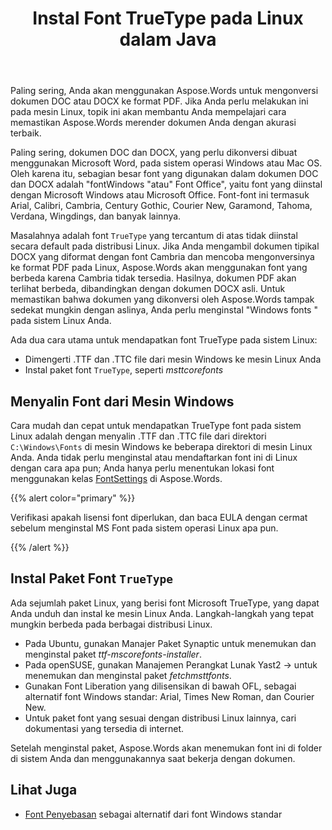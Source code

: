 ﻿---
title: Instal Font TrueType pada Linux dalam Java
second_title: Aspose.Words untuk Java
articleTitle: Instal Font TrueTypepada Linux
linktitle: Instal Font TrueTypepada Linux
description: "Aspose.Words untuk Java memungkinkan rendering dokumen yang dibuat menggunakan Microsoft Word pada mesin Linux dengan akurasi terbaik."
type: docs
weight: 20
url: /id/java/install-truetype-fonts-on-linux/
timestamp: 2024-01-27-14-07-04
---

Paling sering, Anda akan menggunakan Aspose.Words untuk mengonversi dokumen DOC atau DOCX ke format PDF. Jika Anda perlu melakukan ini pada mesin Linux, topik ini akan membantu Anda mempelajari cara memastikan Aspose.Words merender dokumen Anda dengan akurasi terbaik.

Paling sering, dokumen DOC dan DOCX, yang perlu dikonversi dibuat menggunakan Microsoft Word, pada sistem operasi Windows atau Mac OS. Oleh karena itu, sebagian besar font yang digunakan dalam dokumen DOC dan DOCX adalah "fontWindows "atau" Font Office", yaitu font yang diinstal dengan Microsoft Windows atau Microsoft Office. Font-font ini termasuk Arial, Calibri, Cambria, Century Gothic, Courier New, Garamond, Tahoma, Verdana, Wingdings, dan banyak lainnya.

Masalahnya adalah font `TrueType` yang tercantum di atas tidak diinstal secara default pada distribusi Linux. Jika Anda mengambil dokumen tipikal DOCX yang diformat dengan font Cambria dan mencoba mengonversinya ke format PDF pada Linux, Aspose.Words akan menggunakan font yang berbeda karena Cambria tidak tersedia. Hasilnya, dokumen PDF akan terlihat berbeda, dibandingkan dengan dokumen DOCX asli. Untuk memastikan bahwa dokumen yang dikonversi oleh Aspose.Words tampak sedekat mungkin dengan aslinya, Anda perlu menginstal "Windows fonts " pada sistem Linux Anda.

Ada dua cara utama untuk mendapatkan font TrueType pada sistem Linux:

- Dimengerti .TTF dan .TTC file dari mesin Windows ke mesin Linux Anda
- Instal paket font `TrueType`, seperti *msttcorefonts*

## Menyalin Font dari Mesin Windows

Cara mudah dan cepat untuk mendapatkan TrueType font pada sistem Linux adalah dengan menyalin .TTF dan .TTC file dari direktori `C:\Windows\Fonts` di mesin Windows ke beberapa direktori di mesin Linux Anda. Anda tidak perlu menginstal atau mendaftarkan font ini di Linux dengan cara apa pun; Anda hanya perlu menentukan lokasi font menggunakan kelas [FontSettings](https://reference.aspose.com/words/java/com.aspose.words/fontsettings/) di Aspose.Words.

{{% alert color="primary" %}}

Verifikasi apakah lisensi font diperlukan, dan baca EULA dengan cermat sebelum menginstal MS Font pada sistem operasi Linux apa pun.

{{% /alert %}}

## Instal Paket Font `TrueType`

Ada sejumlah paket Linux, yang berisi font Microsoft TrueType, yang dapat Anda unduh dan instal ke mesin Linux Anda. Langkah-langkah yang tepat mungkin berbeda pada berbagai distribusi Linux.

- Pada Ubuntu, gunakan Manajer Paket Synaptic untuk menemukan dan menginstal paket *ttf-mscorefonts-installer*.
- Pada openSUSE, gunakan Manajemen Perangkat Lunak Yast2 → untuk menemukan dan menginstal paket *fetchmsttfonts*.
- Gunakan Font Liberation yang dilisensikan di bawah OFL, sebagai alternatif font Windows standar: Arial, Times New Roman, dan Courier New.
- Untuk paket font yang sesuai dengan distribusi Linux lainnya, cari dokumentasi yang tersedia di internet.

Setelah menginstal paket, Aspose.Words akan menemukan font ini di folder di sistem Anda dan menggunakannya saat bekerja dengan dokumen.

## Lihat Juga

- [Font Penyebasan](https://github.com/liberationfonts) sebagai alternatif dari font Windows standar
